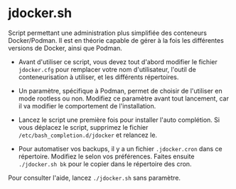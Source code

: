 # jdocker.sh

Script permettant une administration plus simplifiée des conteneurs Docker/Podman. Il est en théorie capable de gérer à la fois les différentes versions de Docker, ainsi que Podman.

- Avant d'utiliser ce script, vous devez tout d'abord modifier le fichier `jdocker.cfg` pour remplacer votre nom d'utilisateur, l'outil de conteneurisation à utiliser, et les différents répertoires.

- Un paramètre, spécifique à Podman, permet de choisir de l'utiliser en mode rootless ou non. Modifiez ce paramètre avant tout lancement, car il va modifier le comportement de l'installation.

- Lancez le script une première fois pour installer l'auto complétion. Si vous déplacez le script, supprimez le fichier `/etc/bash_completion.d/jdocker` et relancez le.

- Pour automatiser vos backups, il y a un fichier `.jdocker.cron` dans ce répertoire. Modifiez le selon vos préférences. Faites ensuite `./jdocker.sh bk` pour le copier dans le répertoire des cron.

Pour consulter l'aide, lancez `./jdocker.sh` sans paramètre.
